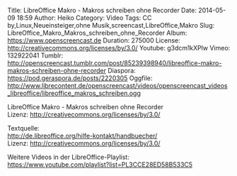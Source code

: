 Title: LibreOffice Makro - Makros schreiben ohne Recorder
Date: 2014-05-09 18:59
Author: Heiko
Category: Video
Tags: CC by,Linux,Neueinsteiger,ohne Musik,screencast,LibreOffice,Makro
Slug: LibreOffice_Makro_Makros_schreiben_ohne_Recorder
Album: https://www.openscreencast.de
Duration: 275000
License: http://creativecommons.org/licenses/by/3.0/
Youtube: g3dcm1kXPlw
Vimeo: 132922041
Tumblr: http://openscreencast.tumblr.com/post/85239398940/libreoffice-makro-makros-schreiben-ohne-recorder
Diaspora: https://pod.geraspora.de/posts/2220305
Oggfile: http://www.librecontent.de/openscreencast/videos/openscreencast_videos_libreoffice/libreoffice_makros_schreiben.ogg

LibreOffice Makro - Makros schreiben ohne Recorder  
Lizenz: <http://creativecommons.org/licenses/by/3.0/>  
  
Textquelle:  
<http://de.libreoffice.org/hilfe-kontakt/handbuecher/>  
Lizenz: <http://creativecommons.org/licenses/by/3.0/>  
  
Weitere Videos in der LibreOffice-Playlist:
<https://www.youtube.com/playlist?list=PL3CCE28ED58B533C5>  
  


